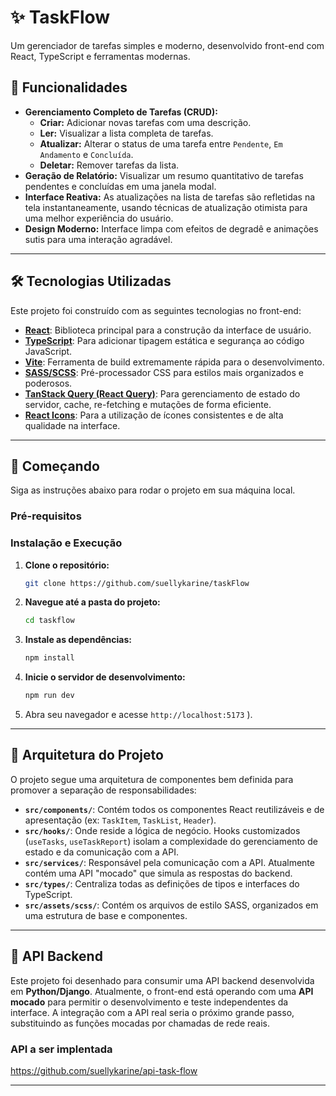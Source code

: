 # ✨ TaskFlow

Um gerenciador de tarefas simples e moderno, desenvolvido front-end com React, TypeScript e ferramentas modernas.

## 🚀 Funcionalidades

* **Gerenciamento Completo de Tarefas (CRUD):**
    * **Criar:** Adicionar novas tarefas com uma descrição.
    * **Ler:** Visualizar a lista completa de tarefas.
    * **Atualizar:** Alterar o status de uma tarefa entre `Pendente`, `Em Andamento` e `Concluída`.
    * **Deletar:** Remover tarefas da lista.
* **Geração de Relatório:** Visualizar um resumo quantitativo de tarefas pendentes e concluídas em uma janela modal.
* **Interface Reativa:** As atualizações na lista de tarefas são refletidas na tela instantaneamente, usando técnicas de atualização otimista para uma melhor experiência do usuário.
* **Design Moderno:** Interface limpa com efeitos de degradê e animações sutis para uma interação agradável.

---

## 🛠️ Tecnologias Utilizadas

Este projeto foi construído com as seguintes tecnologias no front-end:

* **[React](https://react.dev/)**: Biblioteca principal para a construção da interface de usuário.
* **[TypeScript](https://www.typescriptlang.org/)**: Para adicionar tipagem estática e segurança ao código JavaScript.
* **[Vite](https://vitejs.dev/)**: Ferramenta de build extremamente rápida para o desenvolvimento.
* **[SASS/SCSS](https://sass-lang.com/)**: Pré-processador CSS para estilos mais organizados e poderosos.
* **[TanStack Query (React Query)](https://tanstack.com/query/latest)**: Para gerenciamento de estado do servidor, cache, re-fetching e mutações de forma eficiente.
* **[React Icons](https://react-icons.github.io/react-icons/)**: Para a utilização de ícones consistentes e de alta qualidade na interface.

---

## 🏁 Começando

Siga as instruções abaixo para rodar o projeto em sua máquina local.

### Pré-requisitos

### Instalação e Execução

1.  **Clone o repositório:**
    ```bash
    git clone https://github.com/suellykarine/taskFlow
    ```
  

2.  **Navegue até a pasta do projeto:**
    ```bash
    cd taskflow
    ```

3.  **Instale as dependências:**
    ```bash
    npm install
    ```

4.  **Inicie o servidor de desenvolvimento:**
    ```bash
    npm run dev
    ```

5.  Abra seu navegador e acesse `http://localhost:5173` ).

---

## 📁 Arquitetura do Projeto

O projeto segue uma arquitetura de componentes bem definida para promover a separação de responsabilidades:

* **`src/components/`**: Contém todos os componentes React reutilizáveis e de apresentação (ex: `TaskItem`, `TaskList`, `Header`).
* **`src/hooks/`**: Onde reside a lógica de negócio. Hooks customizados (`useTasks`, `useTaskReport`) isolam a complexidade do gerenciamento de estado e da comunicação com a API.
* **`src/services/`**: Responsável pela comunicação com a API. Atualmente contém uma API "mocado" que simula as respostas do backend.
* **`src/types/`**: Centraliza todas as definições de tipos e interfaces do TypeScript.
* **`src/assets/scss/`**: Contém os arquivos de estilo SASS, organizados em uma estrutura de base e componentes.

---

## 🔌 API Backend

Este projeto foi desenhado para consumir uma API backend desenvolvida em **Python/Django**. Atualmente, o front-end está operando com uma **API mocado** para permitir o desenvolvimento e teste independentes da interface. A integração com a API real seria o próximo grande passo, substituindo as funções mocadas por chamadas de rede reais.

### API a ser implentada
https://github.com/suellykarine/api-task-flow

---

